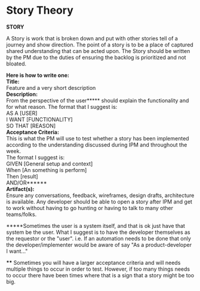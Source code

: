 # Story Theory

**STORY**

A Story is work that is broken down and put with other stories tell of a journey and show direction. The point of a story is to be a place of captured shared understanding that can be acted upon. The Story should be written by the PM due to the duties of ensuring the backlog is prioritized and not bloated.

**Here is how to write one:  
Title:**  
Feature and a very short description  
**Description:**  
From the perspective of the user**\*** should explain the functionality and for what reason. The format that I suggest is:  
AS A \[USER\]  
I WANT \[FUNCTIONALITY\]  
SO THAT \[REASON\]  
**Acceptance Criteria:**  
This is what the PM will use to test whether a story has been implemented according to the understanding discussed during IPM and throughout the week.  
The format I suggest is:  
GIVEN \[General setup and context\]  
When \[An something is perform\]  
Then \[result\]  
AND/OR**\*\***  
**Artifact\(s\):**  
Ensure any conversations, feedback, wireframes, design drafts, architecture is available. Any developer should be able to open a story after IPM and get to work without having to go hunting or having to talk to many other teams/folks.

**\***Sometimes the user is a system itself, and that is ok just have that system be the user. What I suggest is to have the developer themselves as the requestor or the "user". i.e. If an automation needs to be done that only the developer/implementer would be aware of say "As a product-developer I want..."

**\*\*** Sometimes you will have a larger acceptance criteria and will needs multiple things to occur in order to test. However, if too many things needs to occur there have been times where that is a sign that a story might be too big.

